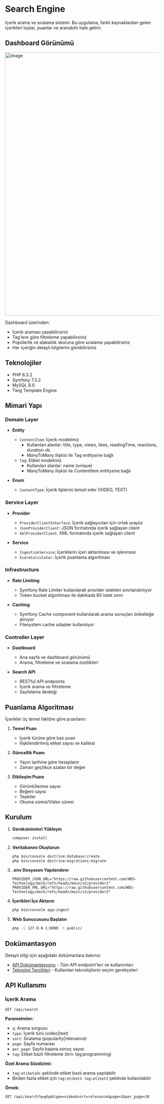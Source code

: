# Search Engine

İçerik arama ve sıralama sistemi. Bu uygulama, farklı kaynaklardan gelen içerikleri toplar, puanlar ve aranabilir hale getirir.

## Dashboard Görünümü

<img width="1249" height="861" alt="image" src="https://github.com/user-attachments/assets/a8a487e3-f306-4474-abb9-51ed27fc8484" />

Dashboard üzerinden:
- İçerik araması yapabilirsiniz
- Tag'lere göre filtreleme yapabilirsiniz
- Popülerlik ve alakalılık skoruna göre sıralama yapabilirsiniz
- Her içeriğin detaylı bilgilerini görebilirsiniz

## Teknolojiler

- PHP 8.3.2
- Symfony 7.3.2
- MySQL 8.0
- Twig Template Engine

## Mimari Yapı

### Domain Layer

- **Entity**
  - `ContentItem`: İçerik modelimiz
    - Kullanılan alanlar: title, type, views, likes, readingTime, reactions, duration vb.
    - ManyToMany ilişkisi ile Tag entitysine bağlı
  - `Tag`: Etiket modelimiz
    - Kullanılan alanlar: name (unique)
    - ManyToMany ilişkisi ile ContentItem entitysine bağlı

- **Enum**
  - `ContentType`: İçerik tiplerini temsil eder (VIDEO, TEXT)

### Service Layer

- **Provider**
  - `ProviderClientInterface`: İçerik sağlayıcıları için ortak arayüz
  - `JsonProviderClient`: JSON formatında içerik sağlayan client
  - `XmlProviderClient`: XML formatında içerik sağlayan client

- **Service**
  - `IngestionService`: İçeriklerin içeri aktarılması ve işlenmesi
  - `ScoreCalculator`: İçerik puanlama algoritması

### Infrastructure

- **Rate Limiting**
  - Symfony Rate Limiter kullanılarak provider istekleri sınırlandırılıyor
  - Token bucket algoritması ile dakikada 60 istek sınırı

- **Caching**
  - Symfony Cache component kullanılarak arama sonuçları önbelleğe alınıyor
  - Filesystem cache adapter kullanılıyor

### Controller Layer

- **Dashboard**
  - Ana sayfa ve dashboard görünümü
  - Arama, filtreleme ve sıralama özellikleri

- **Search API**
  - RESTful API endpoints
  - İçerik arama ve filtreleme
  - Sayfalama desteği

## Puanlama Algoritması

İçerikler üç temel faktöre göre puanlanır:

1. **Temel Puan**
   - İçerik türüne göre baz puan
   - İlişkilendirilmiş etiket sayısı ve kalitesi

2. **Güncellik Puanı**
   - Yayın tarihine göre hesaplanır
   - Zaman geçtikçe azalan bir değer

3. **Etkileşim Puanı**
   - Görüntülenme sayısı
   - Beğeni sayısı
   - Tepkiler
   - Okuma süresi/Video süresi

## Kurulum

1. **Gereksinimleri Yükleyin**
   ```bash
   composer install
   ```

2. **Veritabanını Oluşturun**
   ```bash
   php bin/console doctrine:database:create
   php bin/console doctrine:migrations:migrate
   ```

3. **.env Dosyasını Yapılandırın**
   ```env
   PROVIDER_JSON_URL="https://raw.githubusercontent.com/WEG-Technology/mock/refs/heads/main/v2/provider1"
   PROVIDER_XML_URL="https://raw.githubusercontent.com/WEG-Technology/mock/refs/heads/main/v2/provider2"
   ```

4. **İçerikleri İçe Aktarın**
   ```bash
   php bin/console app:ingest
   ```

5. **Web Sunucusunu Başlatın**
   ```bash
   php -S 127.0.0.1:8000 -t public/
   ```

## Dokümantasyon

Detaylı bilgi için aşağıdaki dokümanlara bakınız:

- [API Dokümantasyonu](docs/API.md) - Tüm API endpoint'leri ve kullanımları
- [Teknoloji Tercihleri](docs/TECH_CHOICES.md) - Kullanılan teknolojilerin seçim gerekçeleri

## API Kullanımı

### İçerik Arama

```
GET /api/search
```

**Parametreler:**
- `q`: Arama sorgusu
- `type`: İçerik türü (video|text)
- `sort`: Sıralama (popularity|relevance)
- `page`: Sayfa numarası
- `per_page`: Sayfa başına sonuç sayısı
- `tag`: Etiket bazlı filtreleme (örn: tag:programming)

**Özel Arama Sözdizimi:**
- `tag:etiketadı` şeklinde etiket bazlı arama yapılabilir
- Birden fazla etiket için `tag:etiket1 tag:etiket2` şeklinde kullanılabilir

**Örnek:**
```
GET /api/search?q=php&type=video&sort=relevance&page=1&per_page=10
```

